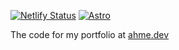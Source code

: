 [![Netlify Status](https://api.netlify.com/api/v1/badges/287c81a4-c73e-459b-a27b-996ddf5f293f/deploy-status)](https://app.netlify.com/sites/ahmedsystems/deploys)
[![Astro](https://img.shields.io/badge/built_with-astro-midnightblue?style=flat&logo=astro)]()

The code for my portfolio at [ahme.dev](https://ahme.dev)
